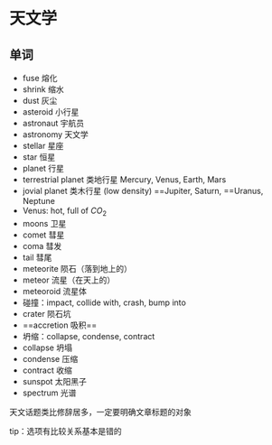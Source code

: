 # 天文学

## 单词

- fuse 熔化
- shrink 缩水
- dust 灰尘
- asteroid 小行星
- astronaut 宇航员
- astronomy 天文学
- stellar 星座
- star 恒星
- planet 行星
- terrestrial planet 类地行星 Mercury, Venus, Earth, Mars
- jovial planet 类木行星 (low density) ==Jupiter, Saturn, ==Uranus, Neptune
- Venus: hot, full of $CO_{2}$ 
- moons 卫星
- comet 彗星
- coma 彗发
- tail 彗尾
- meteorite 陨石（落到地上的）
- meteor 流星（在天上的）
- meteoroid 流星体
- 碰撞：impact, collide with, crash, bump into
- crater 陨石坑
- ==accretion 吸积==
- 坍缩：collapse, condense, contract
- collapse 坍塌
- condense 压缩
- contract 收缩
- sunspot 太阳黑子
- spectrum 光谱

天文话题类比修辞居多，一定要明确文章标题的对象

tip：选项有比较关系基本是错的